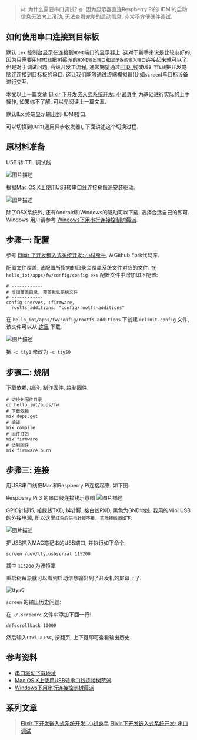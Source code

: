 > `问`: 为什么需要串口调试?
> `答`: 因为显示器直连Respberry Pi的HDMI的启动信息无法向上滚动, 无法查看完整的启动信息, 非常不方便硬件调试.

## 如何使用串口连接到目标板

默认 `iex` 控制台显示在连接到`HDMI`端口的显示器上. 这对于新手来说是比较友好的, 因为只需要用`HDMI线`把树莓派的`HDMI输出端口`和`显示器的输入端口`连接起来就可以了. 但是对于调试问题, 高级开发工流程, 通常期望通过[FTDI 线](https://www.sparkfun.com/products/9717)或`USB TTL线`把开发电脑连连接到目标板的串口. 这让我们能够通过终端模拟器(比如`screen`)与目标设备进行交互.

本文以上一篇文章 [Elixir 下开发嵌入式系统开发: 小试身手](https://segmentfault.com/a/1190000007733527) 为基础进行实际的上手操作, 如果你不了解, 可以先阅读上一篇文章.

默认IEx 终端显示输出到HDMI接口.

可以切换到`UART`(通用异步收发器), 下面讲述这个切换过程.

## 原材料准备

USB 转 TTL 调试线

![图片描述][1]

根据[Mac OS X上使用USB转串口线连接树莓派](http://shumeipai.nxez.com/2015/09/06/mac-os-x-rpi-serial-connection.html)安装驱动.

![图片描述][2]

除了OSX系统外, 还有Android和Windows的驱动可以下载. 选择合适自己的即可. Windows 用户请参考 [Windows下用串行连接控制树莓派](http://shumeipai.nxez.com/2014/05/04/under-windows-serial-connection-control-raspberry-pi.html).


## 步骤一: 配置

参考 [Elixir 下开发嵌入式系统开发: 小试身手](https://segmentfault.com/a/1190000007733527), 从Github Fork代码库.

配置文件覆盖, 该配置所指向的目录会覆盖系统文件对应的文件. 在 `hello_iot/apps/fw/config/config.exs` 配置文件中增加如下配置:

```
# ------------
# 增加覆盖目录, 覆盖默认系统文件
# ------------
config :nerves, :firmware,
  rootfs_additions: "config/rootfs-additions"
```

在 `hello_iot/apps/fw/config/rootfs-additions` 下创建 `erlinit.config` 文件, 该文件可以从 [这里](https://github.com/nerves-project/nerves_system_rpi3/blob/master/rootfs-additions/etc/erlinit.config) 下载.

![图片描述][3]

把 `-c tty1` 修改为 `-c ttyS0`

## 步骤二: 烧制

下载依赖, 编译, 制作固件, 烧制固件.

```
# 切换到固件目录
cd hello_iot/apps/fw
# 下载依赖
mix deps.get
# 编译
mix compile
# 固件打包
mix firmware
# 烧制固件
mix firmware.burn
```


## 步骤三: 连接

用USB串口线把Mac和Respberry Pi连接起来. 如下图:

Respberry Pi 3 的串口线连接线示意图
![图片描述][4]

GPIO针脚15, 接绿线TXD, 14针脚, 接白线RXD, 黑色为GND地线, 我用的Mini USB的外接电源, 所以这里`红色的供电针脚不接, 实际接线图如下`:

![图片描述][5]

把USB插入MAC笔记本的USB端口, 并执行如下命令:


```
screen /dev/tty.usbserial 115200
```

其中 `115200` 为波特率

重启树莓派就可以看到启动信息输出到了开发机的屏幕上了.

![ttys0](https://cloud.githubusercontent.com/assets/725190/21129549/25fb5e26-c13d-11e6-9687-2faba9a5d596.gif)

`screen` 的输出历史问题:

在 `~/.screenrc` 文件中添加下面一行:

```
defscrollback 10000
```

然后输入`Ctrl-a` `ESC`, 按翻页, 上下键即可查看输出历史.


## 参考资料

- [串口驱动下载地址](http://www.prolific.com.tw/US/ShowProduct.aspx?pcid=41&showlevel=0041-0041)
- [Mac OS X上使用USB转串口线连接树莓派](http://shumeipai.nxez.com/2015/09/06/mac-os-x-rpi-serial-connection.html)
- [Windows下用串行连接控制树莓派](http://shumeipai.nxez.com/2014/05/04/under-windows-serial-connection-control-raspberry-pi.html)

## 系列文章

> [Elixir 下开发嵌入式系统开发: 小试身手](https://segmentfault.com/a/1190000007733527)
> [Elixir 下开发嵌入式系统开发: 串口调试](https://segmentfault.com/a/1190000007785009)


  [1]: https://segmentfault.com/img/bVGPgp
  [2]: https://segmentfault.com/img/bVGPgK
  [3]: https://segmentfault.com/img/bVGPh9
  [4]: https://segmentfault.com/img/bVGPjc
  [5]: https://segmentfault.com/img/bVGPjJ
